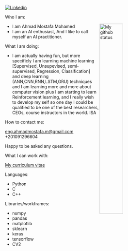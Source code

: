 [![Linkedin](https://img.shields.io/badge/-LinkedIn-blue?style=flat&logo=Linkedin&logoColor=white)](https://www.linkedin.com/in/ahmad-mostafa-2bb023174/)  

Who I am:
- I am Ahmad Mostafa Mohamed <img width="40%" align="right" alt="My github status" src="https://github-readme-stats.vercel.app/api?username=ahmedmostafa2000&show_icons=true&count_private=true" />
- I am an AI enthusiast, And I like to call myself an AI practitioner.

What I am doing:

- I am actually having fun, but more specificly I am learning machine learning [Supervised, Unsupevised, semi-supervised, Regression, Classification] and deep learning (ANN,CNN,RNN,LSTM,GRU) techniques and I am learning more and more about computer vision plus I am starting to learn Reinforcement learning, and I really wish to develop my self so one  day I could be qualified to be one of the best researchers, CEOs, course instructors in the world. ISA

How to contact me:

eng.ahmadmostafa.m@gmail.com
+201091296604

Happy to be asked any questions.

What I can work with:

<a href="https://drive.google.com/file/d/1gIn7JFdIJQl_ZEhIU6PYmg2pb9gSNy98/view?usp=sharing"> My curriculum vitae </a>

Languages:
- Python
- C
- C++

Libraries/workframes:
- numpy
- pandas
- matplotlib
- sklearn
- keras
- tensorflow
- CV2
